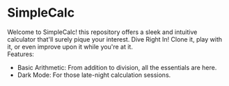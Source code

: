 # SimpleCalc
Welcome to SimpleCalc! this repository offers a sleek and intuitive calculator that'll surely pique your interest. Dive Right In! Clone it, play with it, or even improve upon it while you're at it.  
Features: 
- Basic Arithmetic: From addition to division, all the essentials are here.
- Dark Mode: For those late-night calculation sessions.

